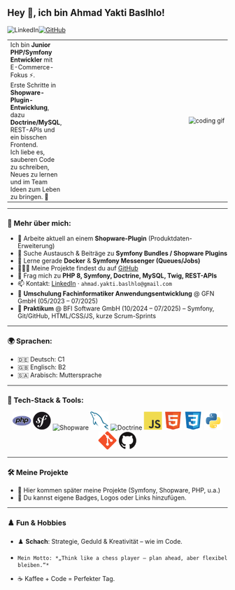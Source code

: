 ## Hey 👋, ich bin Ahmad Yakti Baslhlo!
<a href='https://www.linkedin.com/in/DEIN-LINK/'><img align='left' alt="LinkedIn" src="https://cdn.simpleicons.org/linkedin/0A66C2" height="18"/></a>
<a href='https://github.com/DEIN-USERNAME/'><img alt="GitHub" src="https://cdn.simpleicons.org/github/181717" height="18"/></a>
<br/>

<table>
  <tr>
    <td>
      Ich bin <strong>Junior PHP/Symfony Entwickler</strong> mit E-Commerce-Fokus ⚡.<br/>
      Erste Schritte in <strong>Shopware-Plugin-Entwicklung</strong>, dazu <strong>Doctrine/MySQL</strong>, REST-APIs und ein bisschen Frontend.<br/>
      Ich liebe es, sauberen Code zu schreiben, Neues zu lernen und im Team Ideen zum Leben zu bringen. 🚀
    </td>
    <td align="right" width="380">
      <img src="https://media.giphy.com/media/qgQUggAC3Pfv687qPC/giphy.gif" width="360" alt="coding gif"/>
    </td>
  </tr>
</table>

---

### 🧐 Mehr über mich:
- 🔭 Arbeite aktuell an einem **Shopware-Plugin** (Produktdaten-Erweiterung)  
- 🤝 Suche Austausch & Beiträge zu **Symfony Bundles / Shopware Plugins**  
- 🌱 Lerne gerade **Docker** & **Symfony Messenger (Queues/Jobs)**  
- 👨🏻‍💻 Meine Projekte findest du auf [GitHub](https://github.com/DEIN-USERNAME?tab=repositories)  
- 💬 Frag mich zu **PHP 8, Symfony, Doctrine, MySQL, Twig, REST-APIs**  
- 📫 Kontakt: [LinkedIn](https://www.linkedin.com/in/DEIN-LINK/) · `ahmad.yakti.baslhlo@gmail.com`  
- 🧩 **Umschulung Fachinformatiker Anwendungsentwicklung** @ GFN GmbH (05/2023 – 07/2025)  
- 🧪 **Praktikum** @ BFI Software GmbH (10/2024 – 07/2025) – Symfony, Git/GitHub, HTML/CSS/JS, kurze Scrum-Sprints  

---

### 🌍 Sprachen:
- 🇩🇪 Deutsch: C1
- 🇬🇧 Englisch: B2
- 🇸🇦 Arabisch: Muttersprache  
---

### 🔨 Tech-Stack & Tools:
<p align="center">
  <!-- Programmiersprachen -->
  <img alt="PHP" height="42px" src="https://raw.githubusercontent.com/devicons/devicon/master/icons/php/php-original.svg"/>
  <img alt="Symfony" height="42px" src="https://raw.githubusercontent.com/devicons/devicon/master/icons/symfony/symfony-original.svg"/>
  <img alt="Shopware" height="42px" src="https://raw.githubusercontent.com/gilbarbara/logos/main/logos/shopware.svg"/>
  <img alt="MySQL" height="42px" src="https://raw.githubusercontent.com/devicons/devicon/master/icons/mysql/mysql-original.svg"/>
  <img alt="Doctrine" height="42px" src="https://avatars.githubusercontent.com/u/2855570?s=200&v=4"/> <!-- kein offizielles Icon, nur Logo -->
  <img alt="JavaScript" height="42px" src="https://raw.githubusercontent.com/devicons/devicon/master/icons/javascript/javascript-original.svg"/>
  <img alt="HTML5" height="42px" src="https://raw.githubusercontent.com/devicons/devicon/master/icons/html5/html5-original.svg"/>
  <img alt="CSS3" height="42px" src="https://raw.githubusercontent.com/devicons/devicon/master/icons/css3/css3-original.svg"/>
  <img alt="Python" height="42px" src="https://raw.githubusercontent.com/devicons/devicon/master/icons/python/python-original.svg"/>
  <img alt="Git" height="42px" src="https://raw.githubusercontent.com/devicons/devicon/master/icons/git/git-original.svg"/>
  <img alt="GitHub" height="42px" src="https://raw.githubusercontent.com/devicons/devicon/master/icons/github/github-original.svg"/>
</p>

---

### 🛠️ Meine Projekte
- 🚧 Hier kommen später meine Projekte (Symfony, Shopware, PHP, u.a.)  
- 📌 Du kannst eigene Badges, Logos oder Links hinzufügen.
---

### ♟️ Fun & Hobbies
- ♟️ **Schach**: Strategie, Geduld & Kreativität – wie im Code.  
-     Mein Motto: *„Think like a chess player – plan ahead, aber flexibel bleiben.“*
- ☕ Kaffee + Code = Perfekter Tag.  
